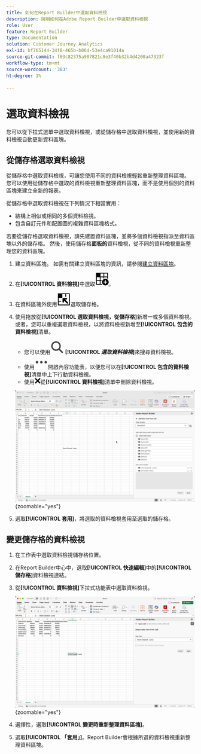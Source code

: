 ```yaml
---
title: 如何在Report Builder中選取資料檢視
description: 說明如何在Adobe Report Builder中選取資料檢視
role: User
feature: Report Builder
type: Documentation
solution: Customer Journey Analytics
exl-id: bf765144-34f8-465b-b06d-53e4ca91014a
source-git-commit: f03c82375a907821c8e3f40b32b4d4200a47323f
workflow-type: tm+mt
source-wordcount: '383'
ht-degree: 1%

---
```


# 選取資料檢視

您可以從下拉式選單中選取資料檢視，或從儲存格中選取資料檢視，並使用新的資料檢視自動更新資料區塊。

## 從儲存格選取資料檢視

從儲存格中選取資料檢視，可讓您使用不同的資料檢視輕鬆重新整理資料區塊。 您可以使用從儲存格中選取的資料檢視重新整理資料區塊，而不是使用個別的資料區塊來建立全新的報表。

從儲存格中選取資料檢視在下列情況下相當實用：

* 結構上相似或相同的多個資料檢視。
* 包含自訂元件和配置圖的複雜資料區塊格式。

若要從儲存格選取資料檢視，請先建置資料區塊，並將多個資料檢視指派至資料區塊以外的儲存格。 然後，使用儲存格&#x200B;**面板的**&#x200B;資料檢視，從不同的資料檢視重新整理您的資料區塊。

1. 建立資料區塊。 如需有關建立資料區塊的資訊，請參閱[建立資料區塊](/help/report-builder/create-a-data-block.md)。

1. 在&#x200B;**[!UICONTROL 資料檢視]**&#x200B;中選取![DataViewSelector](/help/assets/icons/DataViewSelector.svg)。

1. 在資料區塊外使用![DataBlockSelector](/help/assets/icons/DataBlockSelector.svg)選取儲存格。

1. 使用拖放從&#x200B;**[!UICONTROL 選取資料檢視，從儲存格]**&#x200B;新增一或多個資料檢視。 或者，您可以重複選取資料檢視，以將資料檢視新增至&#x200B;**[!UICONTROL 包含的資料檢視]**&#x200B;清單。

   * 您可以使用![搜尋](/help/assets/icons/Search.svg) **[!UICONTROL _選取資料檢視_]**&#x200B;來搜尋資料檢視。
   * 使用![MoreSmall](/help/assets/icons/MoreSmall.svg)開啟內容功能表，以便您可以在&#x200B;**[!UICONTROL 包含的資料檢視]**&#x200B;清單中上下行動資料檢視。
   * 使用![CrossSize75](/help/assets/icons/CrossSize75.svg)從&#x200B;**[!UICONTROL 資料檢視]**&#x200B;清單中刪除資料檢視。

   ![從儲存格選取資料檢視](assets/dataviews-from-a-cell.png){zoomable="yes"}

1. 選取&#x200B;**[!UICONTROL 套用]**，將選取的資料檢視套用至選取的儲存格。


## 變更儲存格的資料檢視

1. 在工作表中選取資料檢視儲存格位置。
1. 在Report Builder中心中，選取&#x200B;**[!UICONTROL 快速編輯]**&#x200B;中的&#x200B;**[!UICONTROL 儲存格]**&#x200B;資料檢視連結。
1. 從&#x200B;**[!UICONTROL 資料檢視]**&#x200B;下拉式功能表中選取資料檢視。

   ![從儲存格變更資料檢視](assets/change-data-view-from-cell.png){zoomable="yes"}
1. 選擇性，選取&#x200B;**[!UICONTROL 變更時重新整理資料區塊]**。

1. 選取&#x200B;**[!UICONTROL 「套用」]**。Report Builder會根據所選的資料檢視重新整理資料區塊。
